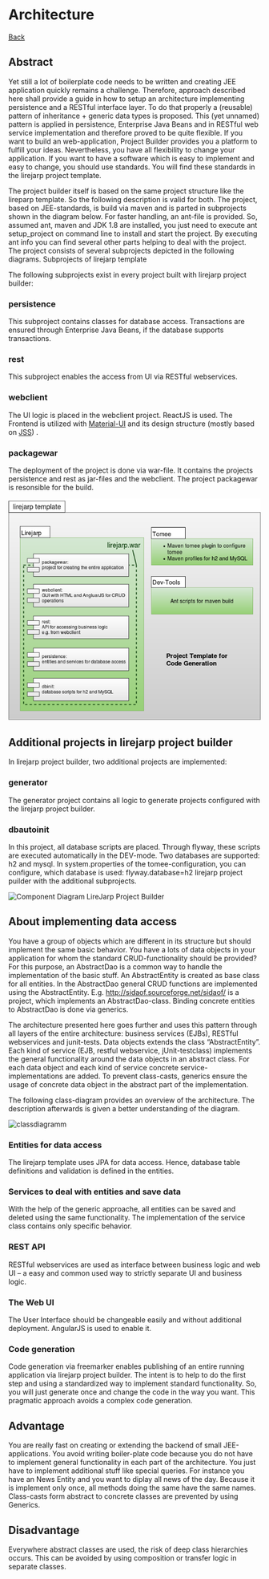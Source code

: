 # Architecture

[Back](../README.md)

## Abstract

Yet still a lot of boilerplate code needs to be written and creating JEE application quickly remains a challenge.
Therefore, approach described here shall provide a guide in how to setup an architecture implementing persistence and a
RESTful interface layer. To do that properly a (reusable) pattern of inheritance + generic data types is proposed.
This (yet unnamed) pattern is applied in persistence, Enterprise Java Beans and in RESTful web service implementation
and therefore proved to be quite flexible. If you want to build an web-application, Project Builder provides you a
platform to fulfill your ideas. Nevertheless, you have all flexibility to change your application. If you want to have a
software which is easy to implement and easy to change, you should use standards. You will find these standards in the
lirejarp project template.

The project builder itself is based on the same project structure like the lireparp template. So the following
description is valid for both. The project, based on JEE-standards, is build via maven and is parted in subprojects
shown in the diagram below. For faster handling, an ant-file is provided. So, assumed ant, maven and JDK 1.8 are
installed, you just need to execute ant setup_project on command line to install and start the project. By executing ant
info you can find several other parts helping to deal with the project. The project consists of several subprojects
depicted in the following diagrams.
Subprojects of lirejarp template

The following subprojects exist in every project built with lirejarp project builder:

### persistence

This subproject contains classes for database access. Transactions are ensured through Enterprise Java Beans, if the
database supports transactions.

### rest

This subproject enables the access from UI via RESTful webservices.

### webclient

The UI logic is placed in the webclient project. ReactJS is used. The Frontend is utilized
with [Material-UI](https://www.mui.com) and its design structure (mostly based on [JSS](https://cssinjs.org/?v=v10.8.1))
.

### packagewar

The deployment of the project is done via war-file. It contains the projects persistence and rest as jar-files and the
webclient. The project packagewar is resonsible for the build.

![Component Diagram LireJarp](diagrams/lirejarpTemplate.png)

## Additional projects in lirejarp project builder

In lirejarp project builder, two additional projects are implemented:

### generator

The generator project contains all logic to generate projects configured with the lirejarp project builder.

### dbautoinit

In this project, all database scripts are placed. Through flyway, these scripts are executed automatically in the
DEV-mode. Two databases are supported: h2 and mysql. In system.properties of the tomee-configuration, you can configure,
which database is used: flyway.database=h2 lirejarp project puilder with the additional subprojects.

![Component Diagram LireJarp Project Builder](https://wp.starwit.de/ljprojectbuilder/wp-content/uploads/sites/7/2017/02/komponentendiagrammPS.png)

## About implementing data access

You have a group of objects which are different in its structure but should implement the same basic behavior. You have
a lots of data objects in your application for whom the standard CRUD-functionality should be provided? For this
purpose, an AbstractDao is a common way to handle the implementation of the basic stuff. An AbstractEntity is created as
base class for all entities. In the AbstractDao general CRUD functions are implemented using the AbstractEntity.
E.g. http://sidaof.sourceforge.net/sidaof/ is a project, which implements an AbstractDao-class. Binding concrete
entities to AbstractDao is done via generics.

The architecture presented here goes further and uses this pattern through all layers of the entire architecture:
business services (EJBs), RESTful webservices and junit-tests. Data objects extends the class “AbstractEntity”. Each
kind of service (EJB, restful webservice, jUnit-testclass) implements the general functionality around the data objects
in an abstract class. For each data object and each kind of service concrete service-implementations are added. To
prevent class-casts, generics ensure the usage of concrete data object in the abstract part of the implementation.

The following class-diagram provides an overview of the architecture. The description afterwards is given a better
understanding of the diagram.

![classdiagramm](https://wp.starwit.de/wp-content/uploads/2016/10/classDiagramm-1.png)

### Entities for data access

The lirejarp template uses JPA for data access. Hence, database table definitions and validation is defined in the
entities.

### Services to deal with entities and save data

With the help of the generic approache, all entities can be saved and deleted using the same functionality. The
implementation of the service class contains only specific behavior.

### REST API

RESTful webservices are used as interface between business logic and web UI – a easy and common used way to strictly
separate UI and business logic.

### The Web UI

The User Interface should be changeable easily and without additional deployment. AngularJS is used to enable it.

### Code generation

Code generation via freemarker enables publishing of an entire running application via lirejarp project builder. The
intent is to help to do the first step and using a standardized way to implement standard functionality. So, you will
just generate once and change the code in the way you want. This pragmatic approach avoids a complex code generation.

## Advantage

You are really fast on creating or extending the backend of small JEE-applications. You avoid writing boiler-plate code
because you do not have to implement general functionality in each part of the architecture. You just have to implement
additional stuff like special queries. For instance you have an News Entity and you want to diplay all news of the day.
Because it is implement only once, all methods doing the same have the same names. Class-casts form abstract to concrete
classes are prevented by using Generics.

## Disadvantage

Everywhere abstract classes are used, the risk of deep class hierarchies occurs. This can be avoided by using
composition or transfer logic in separate classes.

